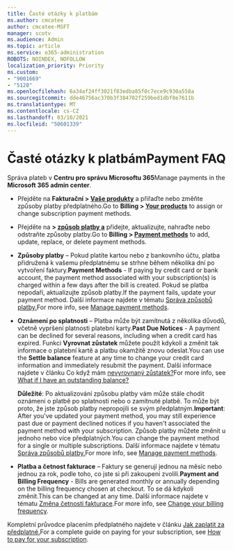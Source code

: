 ```yaml
---
title: Časté otázky k platbám
ms.author: cmcatee
author: cmcatee-MSFT
manager: scotv
ms.audience: Admin
ms.topic: article
ms.service: o365-administration
ROBOTS: NOINDEX, NOFOLLOW
localization_priority: Priority
ms.custom:
- "9001669"
- "5128"
ms.openlocfilehash: 6a34af24ff3021f83edba85f0c7ece9c930a558a
ms.sourcegitcommit: dde46756ac370b3f384702f259bed1dbf8e7611b
ms.translationtype: MT
ms.contentlocale: cs-CZ
ms.lasthandoff: 03/10/2021
ms.locfileid: "50601339"
---
```

# <a name="payment-faq"></a><span data-ttu-id="067cc-102">Časté otázky k platbám</span><span class="sxs-lookup"><span data-stu-id="067cc-102">Payment FAQ</span></span>

<span data-ttu-id="067cc-103">Správa plateb v **Centru pro správu Microsoftu 365**</span><span class="sxs-lookup"><span data-stu-id="067cc-103">Manage payments in the **Microsoft 365 admin center**.</span></span>

- <span data-ttu-id="067cc-104">Přejděte na **Fakturační > [Vaše produkty](https://go.microsoft.com/fwlink/p/?linkid=842054)** a přiřaďte nebo změňte způsoby platby předplatného.</span><span class="sxs-lookup"><span data-stu-id="067cc-104">Go to **Billing > [Your products](https://go.microsoft.com/fwlink/p/?linkid=842054)** to assign or change subscription payment methods.</span></span>
- <span data-ttu-id="067cc-105">Přejděte na **> [způsob platby a](https://go.microsoft.com/fwlink/p/?linkid=2018806)** přidejte, aktualizujte, nahraďte nebo odstraňte způsoby platby.</span><span class="sxs-lookup"><span data-stu-id="067cc-105">Go to **Billing > [Payment methods](https://go.microsoft.com/fwlink/p/?linkid=2018806)** to add, update, replace, or delete payment methods.</span></span>

- <span data-ttu-id="067cc-106">**Způsoby platby** – Pokud platíte kartou nebo z bankovního účtu, platba přidružená k vašemu předplatnému se strhne během několika dní po vytvoření faktury.</span><span class="sxs-lookup"><span data-stu-id="067cc-106">**Payment Methods** - If paying by credit card or bank account, the payment method associated with your subscription(s) is charged within a few days after the bill is created.</span></span> <span data-ttu-id="067cc-107">Pokud se platba nepodaří, aktualizujte způsob platby.</span><span class="sxs-lookup"><span data-stu-id="067cc-107">If the payment fails, update your payment method.</span></span> <span data-ttu-id="067cc-108">Další informace najdete v tématu [Správa způsobů platby.](https://docs.microsoft.com/microsoft-365/commerce/billing-and-payments/manage-payment-methods)</span><span class="sxs-lookup"><span data-stu-id="067cc-108">For more info, see [Manage payment methods](https://docs.microsoft.com/microsoft-365/commerce/billing-and-payments/manage-payment-methods).</span></span>

- <span data-ttu-id="067cc-109">**Oznámení po splatnosti** – Platba může být zamítnutá z několika důvodů, včetně vypršení platnosti platební karty.</span><span class="sxs-lookup"><span data-stu-id="067cc-109">**Past Due Notices** - A payment can be declined for several reasons, including when a credit card has expired.</span></span> <span data-ttu-id="067cc-110">Funkci **Vyrovnat zůstatek** můžete použít kdykoli a změnit tak informace o platební kartě a platbu okamžitě znovu odeslat.</span><span class="sxs-lookup"><span data-stu-id="067cc-110">You can use the **Settle balance** feature at any time to change your credit card information and immediately resubmit the payment.</span></span> <span data-ttu-id="067cc-111">Další informace najdete v článku Co když mám [nevyrovnaný zůstatek?](https://docs.microsoft.com/microsoft-365/commerce/billing-and-payments/pay-for-your-subscription#what-if-i-have-an-outstanding-balance)</span><span class="sxs-lookup"><span data-stu-id="067cc-111">For more info, see [What if I have an outstanding balance?](https://docs.microsoft.com/microsoft-365/commerce/billing-and-payments/pay-for-your-subscription#what-if-i-have-an-outstanding-balance)</span></span>

    <span data-ttu-id="067cc-112">**Důležité**: Po aktualizování způsobu platby vám může stále chodit oznámení o platbě po splatnosti nebo o zamítnuté platbě. To může být proto, že jste způsob platby nepropojili se svým předplatným.</span><span class="sxs-lookup"><span data-stu-id="067cc-112">**Important**: After you've updated your payment method, you may still experience past due or payment declined notices if you haven't associated the payment method with your subscription.</span></span> <span data-ttu-id="067cc-113">Způsob platby můžete změnit u jednoho nebo více předplatných.</span><span class="sxs-lookup"><span data-stu-id="067cc-113">You can change the payment method for a single or multiple subscriptions.</span></span> <span data-ttu-id="067cc-114">Další informace najdete v tématu [Správa způsobů platby.](https://docs.microsoft.com/microsoft-365/commerce/billing-and-payments/manage-payment-methods)</span><span class="sxs-lookup"><span data-stu-id="067cc-114">For more info, see [Manage payment methods](https://docs.microsoft.com/microsoft-365/commerce/billing-and-payments/manage-payment-methods).</span></span>

- <span data-ttu-id="067cc-115">**Platba a četnost fakturace** – Faktury se generují jednou na měsíc nebo jednou za rok, podle toho, co jste si při zakoupení zvolili.</span><span class="sxs-lookup"><span data-stu-id="067cc-115">**Payment and Billing Frequency** - Bills are generated monthly or annually depending on the billing frequency chosen at checkout.</span></span> <span data-ttu-id="067cc-116">To se dá kdykoli změnit.</span><span class="sxs-lookup"><span data-stu-id="067cc-116">This can be changed at any time.</span></span> <span data-ttu-id="067cc-117">Další informace najdete v tématu [Změna četnosti fakturace](https://docs.microsoft.com/microsoft-365/commerce/billing-and-payments/change-payment-frequency).</span><span class="sxs-lookup"><span data-stu-id="067cc-117">For more info, see [Change your billing frequency](https://docs.microsoft.com/microsoft-365/commerce/billing-and-payments/change-payment-frequency).</span></span>

<span data-ttu-id="067cc-118">Kompletní průvodce placením předplatného najdete v článku [Jak zaplatit za předplatné.](https://docs.microsoft.com/microsoft-365/commerce/billing-and-payments/pay-for-your-subscription)</span><span class="sxs-lookup"><span data-stu-id="067cc-118">For a complete guide on paying for your subscription, see [How to pay for your subscription](https://docs.microsoft.com/microsoft-365/commerce/billing-and-payments/pay-for-your-subscription).</span></span>
